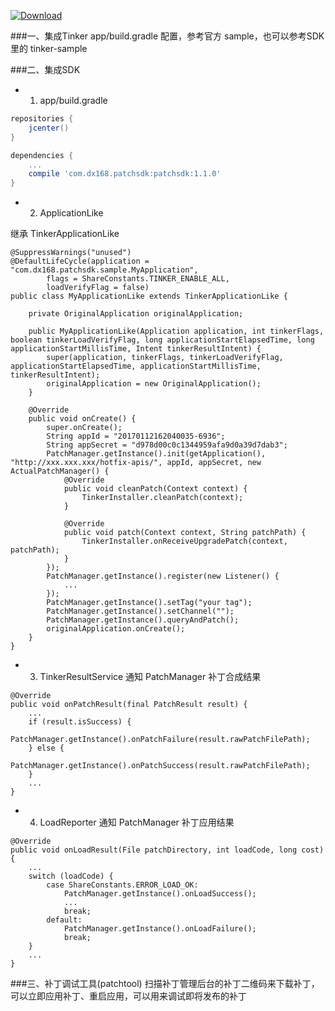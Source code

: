 [ ![Download](https://api.bintray.com/packages/typ0520/maven/com.dx168.patchsdk%3Apatchsdk/images/download.svg) ](https://bintray.com/typ0520/maven/com.dx168.patchsdk%3Apatchsdk/_latestVersion)

###一、集成Tinker
app/build.gradle 配置，参考官方 sample，也可以参考SDK里的 tinker-sample

###二、集成SDK

- 1. app/build.gradle

````gradle
repositories {
    jcenter()
}

dependencies {
    ...
    compile 'com.dx168.patchsdk:patchsdk:1.1.0'
}
````

- 2. ApplicationLike

继承 TinkerApplicationLike
````
@SuppressWarnings("unused")
@DefaultLifeCycle(application = "com.dx168.patchsdk.sample.MyApplication",
        flags = ShareConstants.TINKER_ENABLE_ALL,
        loadVerifyFlag = false)
public class MyApplicationLike extends TinkerApplicationLike {

    private OriginalApplication originalApplication;

    public MyApplicationLike(Application application, int tinkerFlags, boolean tinkerLoadVerifyFlag, long applicationStartElapsedTime, long applicationStartMillisTime, Intent tinkerResultIntent) {
        super(application, tinkerFlags, tinkerLoadVerifyFlag, applicationStartElapsedTime, applicationStartMillisTime, tinkerResultIntent);
        originalApplication = new OriginalApplication();
    }

    @Override
    public void onCreate() {
        super.onCreate();
        String appId = "20170112162040035-6936";
        String appSecret = "d978d00c0c1344959afa9d0a39d7dab3";
        PatchManager.getInstance().init(getApplication(), "http://xxx.xxx.xxx/hotfix-apis/", appId, appSecret, new ActualPatchManager() {
            @Override
            public void cleanPatch(Context context) {
                TinkerInstaller.cleanPatch(context);
            }

            @Override
            public void patch(Context context, String patchPath) {
                TinkerInstaller.onReceiveUpgradePatch(context, patchPath);
            }
        });
        PatchManager.getInstance().register(new Listener() {
            ...
        });
        PatchManager.getInstance().setTag("your tag");
        PatchManager.getInstance().setChannel("");
        PatchManager.getInstance().queryAndPatch();
        originalApplication.onCreate();
    }
}

````

- 3. TinkerResultService 通知 PatchManager 补丁合成结果

````
@Override
public void onPatchResult(final PatchResult result) {
	...
	if (result.isSuccess) {
		PatchManager.getInstance().onPatchFailure(result.rawPatchFilePath);
	} else {
		PatchManager.getInstance().onPatchSuccess(result.rawPatchFilePath);
	}
	...
}

````

- 4. LoadReporter 通知 PatchManager 补丁应用结果

````
@Override
public void onLoadResult(File patchDirectory, int loadCode, long cost) {
    ...
    switch (loadCode) {
        case ShareConstants.ERROR_LOAD_OK:
            PatchManager.getInstance().onLoadSuccess();
            ...
            break;
        default:
            PatchManager.getInstance().onLoadFailure();
            break;
    }
    ...
}
````

###三、补丁调试工具(patchtool)
扫描补丁管理后台的补丁二维码来下载补丁，可以立即应用补丁、重启应用，可以用来调试即将发布的补丁
